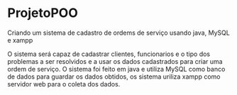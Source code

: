 # ProjetoPOO
Criando um sistema de cadastro de ordems de serviço usando java, MySQL e xampp

O sistema será capaz de cadastrar clientes, funcionarios e o tipo dos problemas a ser resolvidos e a usar os dados cadastrados para criar uma ordem de serviço.
O sistema foi feito em java e utiliza MySQL como banco de dados para guardar os dados obtidos, os sistema uriliza xampp como servidor web para o coleta dos dados.
